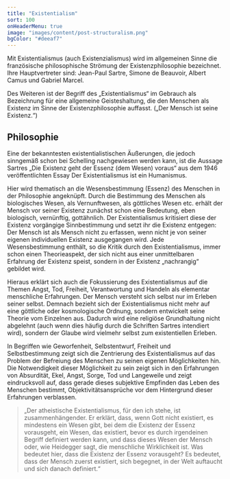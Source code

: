 ```yaml
---
title: "Existentialism"
sort: 100
onHeaderMenu: true
image: "images/content/post-structuralism.png"
bgColor: "#deeaf7"
---
```


Mit Existentialismus (auch Existenzialismus) wird im allgemeinen Sinne die französische philosophische Strömung der Existenzphilosophie bezeichnet. Ihre Hauptvertreter sind: Jean-Paul Sartre, Simone de Beauvoir, Albert Camus und Gabriel Marcel.

Des Weiteren ist der Begriff des „Existentialismus“ im Gebrauch als Bezeichnung für eine allgemeine Geisteshaltung, die den Menschen als Existenz im Sinne der Existenzphilosophie auffasst. („Der Mensch ist seine Existenz.“)

## Philosophie

Eine der bekanntesten existentialistischen Äußerungen, die jedoch sinngemäß schon bei Schelling nachgewiesen werden kann, ist die Aussage Sartres „Die Existenz geht der Essenz (dem Wesen) voraus“ aus dem 1946 veröffentlichten Essay Der Existentialismus ist ein Humanismus.

Hier wird thematisch an die Wesens­bestimmung (Essenz) des Menschen in der Philosophie angeknüpft. Durch die Bestimmung des Menschen als biologisches Wesen, als Vernunft­wesen, als göttliches Wesen etc. erhält der Mensch vor seiner Existenz zunächst schon eine Bedeutung, eben biologisch, vernünftig, gottähnlich. Der Existentialismus kritisiert diese der Existenz vorgängige Sinnbestimmung und setzt ihr die Existenz entgegen: Der Mensch ist als Mensch nicht zu erfassen, wenn nicht je von seiner eigenen individuellen Existenz ausgegangen wird. Jede Wesensbestimmung enthält, so die Kritik durch den Existentialismus, immer schon einen Theorieaspekt, der sich nicht aus einer unmittelbaren Erfahrung der Existenz speist, sondern in der Existenz „nachrangig“ gebildet wird.

Hieraus erklärt sich auch die Fokussierung des Existentialismus auf die Themen Angst, Tod, Freiheit, Verantwortung und Handeln als elementar menschliche Erfahrungen. Der Mensch versteht sich selbst nur im Erleben seiner selbst. Demnach bezieht sich der Existentialismus nicht mehr auf eine göttliche oder kosmologische Ordnung, sondern entwickelt seine Theorie vom Einzelnen aus. Dadurch wird eine religiöse Grundhaltung nicht abgelehnt (auch wenn dies häufig durch die Schriften Sartres intendiert wird), sondern der Glaube wird vielmehr selbst zum existentiellen Erleben.

In Begriffen wie Geworfenheit, Selbstentwurf, Freiheit und Selbstbestimmung zeigt sich die Zentrierung des Existentialismus auf das Problem der Befreiung des Menschen zu seinen eigenen Möglichkeiten hin. Die Notwendigkeit dieser Möglichkeit zu sein zeigt sich in den Erfahrungen von Absurdität, Ekel, Angst, Sorge, Tod und Langeweile und zeigt eindrucksvoll auf, dass gerade dieses subjektive Empfinden das Leben des Menschen bestimmt, Objektivitätsansprüche vor dem Hintergrund dieser Erfahrungen verblassen.

> „Der atheistische Existentialismus, für den ich stehe, ist zusammenhängender. Er erklärt, dass, wenn Gott nicht existiert, es mindestens ein Wesen gibt, bei dem die Existenz der Essenz vorausgeht, ein Wesen, das existiert, bevor es durch irgendeinen Begriff definiert werden kann, und dass dieses Wesen der Mensch oder, wie Heidegger sagt, die menschliche Wirklichkeit ist. Was bedeutet hier, dass die Existenz der Essenz vorausgeht? Es bedeutet, dass der Mensch zuerst existiert, sich begegnet, in der Welt auftaucht und sich danach definiert.“